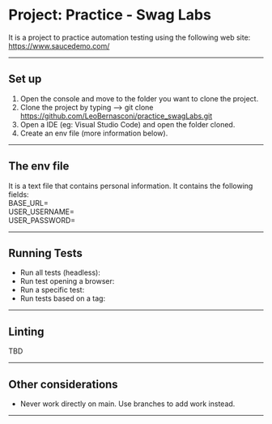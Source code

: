 # Project: Practice - Swag Labs
It is a project to practice automation testing using the following web site: https://www.saucedemo.com/


---

## Set up

1. Open the console and move to the folder you want to clone the project.
2. Clone the project by typing --> git clone https://github.com/LeoBernasconi/practice_swagLabs.git
3. Open a IDE (eg: Visual Studio Code) and open the folder cloned.
4. Create an env file (more information below).


---

## The env file
It is a text file that contains personal information. It contains the following fields:  
BASE_URL=  
USER_USERNAME=   
USER_PASSWORD=  


---

## Running Tests
- Run all tests (headless): 
- Run test opening a browser: 
- Run a specific test: 
- Run tests based on a tag:  


---

## Linting
TBD


---

## Other considerations
- Never work directly on main. Use branches to add work instead.


---